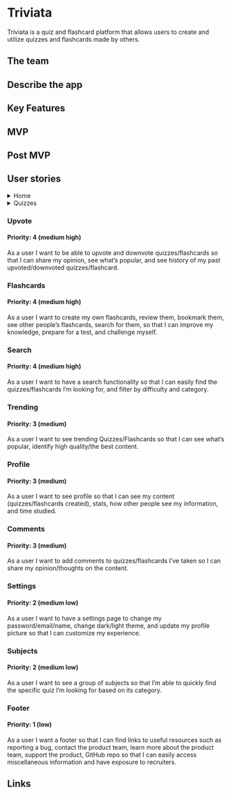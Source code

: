 # Triviata
Triviata is a quiz and flashcard platform that allows users to create and utilize quizzes and flashcards made by others.

## The team

## Describe the app

## Key Features

## MVP

## Post MVP

## User stories

<details>
    <summary>Home</summary>
    ### Home
    #### Priority: 5 (high)
    As a user I want the homepage to display relevant content, so that I can see a variety of quizzes, easily access parts of the site, and motivate me to take a quiz.

</details>

<details>
    <summary>Quizzes</summary>
    ### Quizzes
    #### Priority: 5 (high)
    As a user I want create my own quizzes, take them, bookmark them, see how many I’ve taken, so that I can test my knowledge, have fun, and challenge myself.

</details>

### Upvote
#### Priority: 4 (medium high)
As a user I want to be able to upvote and downvote quizzes/flashcards so that I can share my opinion, see what’s popular, and see history of my past upvoted/downvoted quizzes/flashcard.

### Flashcards
#### Priority: 4 (medium high)
As a user I want to create my own flashcards, review them, bookmark them, see other people’s flashcards, search for them, so that I can improve my knowledge, prepare for a test, and challenge myself.

### Search
#### Priority: 4 (medium high)
As a user I want to have a search functionality so that I can easily find the quizzes/flashcards I’m looking for,  and filter by difficulty and category.

### Trending
#### Priority: 3 (medium)
As a user I want to see trending Quizzes/Flashcards so that I can see what’s popular, identify high quality/the best content.

### Profile
#### Priority: 3 (medium)
As a user I want to see profile so that I can see my content (quizzes/flashcards created), stats, how other people see my information, and time studied.

### Comments
#### Priority: 3 (medium)
As a user I want to add comments to quizzes/flashcards I’ve taken so I can share my opinion/thoughts on the content.

### Settings
#### Priority: 2 (medium low)
As a user I want to have a settings page to change my password/email/name, change dark/light theme, and update my profile picture so that I can customize my experience.

### Subjects
#### Priority: 2 (medium low)
As a user I want to see a group of subjects so that I’m able to quickly find the specific quiz I’m looking for based on its category.

### Footer
#### Priority: 1 (low)
As a user I want a footer so that I can find links to useful resources such as reporting a bug, contact the product team, learn more about the product team, support the product, GitHub repo so that I can easily access miscellaneous information and have exposure to recruiters.

## Links

